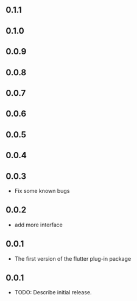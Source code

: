 ## 0.1.1

## 0.1.0

## 0.0.9

## 0.0.8

## 0.0.7

## 0.0.6

## 0.0.5

## 0.0.4

## 0.0.3

 - Fix some known bugs

## 0.0.2

 - add more interface

## 0.0.1

 - The first version of the flutter plug-in package

## 0.0.1

* TODO: Describe initial release.
